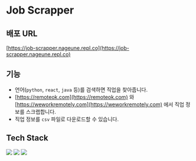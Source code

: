 # Job Scrapper

## 배포 URL
[https://job-scrapper.nageune.repl.co](https://job-scrapper.nageune.repl.co)

## 기능
- 언어(`python`, `react`, `java` 등)를 검색하면 직업을 찾아줍니다.
- [https://remoteok.com](https://remoteok.com) 와 [https://weworkremotely.com](https://weworkremotely.com) 에서 직업 정보를 스크랩합니다.
- 직업 정보를 `csv` 파일로 다운로드할 수 있습니다.

## Tech Stack

<div>
<img src="https://img.shields.io/badge/python-3670A0?style=for-the-badge&logo=python&logoColor=ffdd54">
<img src="https://img.shields.io/badge/flask-%23000.svg?style=for-the-badge&logo=flask&logoColor=white">
<img src="https://img.shields.io/badge/html5-E34F26?style=for-the-badge&logo=html5&logoColor=white">
</div>
